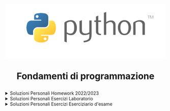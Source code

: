 <div text-align: center;>
    <img src="./python-logo.png"  style="display: block; margin: auto"> </img>
</div>

# <p align=center> Fondamenti di programmazione </p>

<details closed>

<summary> Soluzioni Personali Homework 2022/2023 </summary>

</details>

<details closed>

<summary> Soluzioni Personali Esercizi Laboratorio </summary>

</details>

<details closed>

<summary> Soluzioni Personali Esercizi Eserciziario d'esame </summary>

</details>
